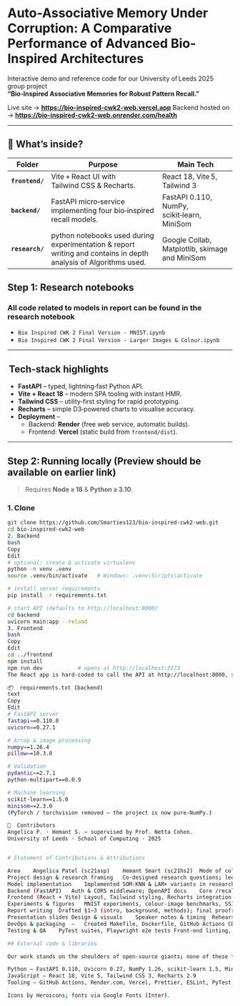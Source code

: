 # Auto-Associative Memory Under Corruption: A Comparative Performance of Advanced Bio-Inspired Architectures

Interactive demo and reference code for our University of Leeds 2025 group project  
**“Bio‑Inspired Associative Memories for Robust Pattern Recall.”**

Live site → **<https://bio-inspired-cwk2-web.vercel.app>**
Backend hosted on → **<https://bio-inspired-cwk2-web.onrender.com/health>**

---

## 🚀 What’s inside?

| Folder | Purpose | Main Tech |
|--------|---------|-----------|
| **`frontend/`** | Vite + React UI with Tailwind CSS & Recharts. | React 18, Vite 5, Tailwind 3 |
| **`backend/`**  | FastAPI micro‑service implementing four bio‑inspired recall models. | FastAPI 0.110, NumPy, scikit‑learn, MiniSom |
| **`research/`** | python notebooks used during experimentation & report writing and contains in depth analysis of Algorithms used. | Google Collab, Matplotlib, skimage and MiniSom

## Step 1: Research notebooks
### All code related to models in report can be found in the research notebook
* `Bio Inspired CWK 2 Final Version - MNIST.ipynb`
* `Bio Inspired CWK 2 Final Version - Larger Images & Colour.ipynb`

---

##  Tech‑stack highlights

* **FastAPI** – typed, lightning‑fast Python API.
* **Vite + React 18** – modern SPA tooling with instant HMR.
* **Tailwind CSS** – utility‑first styling for rapid prototyping.
* **Recharts** – simple D3‑powered charts to visualise accuracy.
* **Deployment** –  
  * Backend: **Render** (free web service, automatic builds).  
  * Frontend: **Vercel** (static build from `frontend/dist`).

---

##  Step 2: Running locally (Preview should be available on earlier link)

> Requires **Node ≥ 18** & **Python ≥ 3.10**.

### 1. Clone

```bash
git clone https://github.com/Smarties123/bio-inspired-cwk2-web.git
cd bio-inspired-cwk2-web
2. Backend
bash
Copy
Edit
# optional: create & activate virtualenv
python -m venv .venv
source .venv/bin/activate   # Windows: .venv\Scripts\activate

# install server requirements
pip install -r requirements.txt

# start API (defaults to http://localhost:8000)
cd backend
uvicorn main:app --reload
3. Frontend
bash
Copy
Edit
cd ../frontend
npm install
npm run dev           # opens at http://localhost:5173
The React app is hard‑coded to call the API at http://localhost:8000, so keep both processes running in parallel.

📦  requirements.txt (backend)
text
Copy
Edit
# FastAPI server
fastapi==0.110.0
uvicorn==0.27.1

# Array & image processing
numpy==1.26.4
pillow==10.3.0

# Validation
pydantic==2.7.1
python-multipart==0.0.9

# Machine learning
scikit-learn==1.5.0
minisom==2.3.0
(PyTorch / torchvision removed – the project is now pure‑NumPy.)

🤝  Contributors
Angelica P. · Hemant S. – supervised by Prof. Netta Cohen.
University of Leeds · School of Computing · 2025


# Statement of Contributions & Attributions

Area	Angelica Patel (sc21asp)	Hemant Smart (sc21hs2)	Mode of collaboration
Project design & research framing	Co‑designed research questions; led literature search on auto‑associative memory	Co‑designed research questions; led comparative‑methods survey	White‑board sessions, Overleaf notes
Model implementation	Implemented SOM‑KNN & LAM+ variants in research/ notebooks; wrote evaluation metrics	Implemented Hopfield‑PI & CA‑Weighted variants; optimised training loops	Pair‑programming in VS Code Live Share
Backend (FastAPI)	Auth & CORS middleware; OpenAPI docs	Core /recall endpoints, weight‑loaders, CI workflow	Code reviews on every PR
Frontend (React + Vite)	Layout, Tailwind styling, Recharts integration, routing	Component state logic, API hooks, deployment to Vercel	Mob‑programming on feature branches
Experiments & figures	MNIST experiments, colour‑image benchmarks, SSIM plots	Runtime profiling, ablation studies, MSE heat‑maps	Shared Colab notebooks; random‑seed lockstep
Report writing	Drafted §1–3 (intro, background, methods); final proofreading	Drafted §4–6 (results, discussion, conclusions); reference management	Joint editing in Overleaf (≈50 : 50 commit split)
Presentation slides	Design & visuals	Speaker notes & timing	Rehearsed together
DevOps & packaging	—	Created Makefile, Dockerfile, GitHub Actions CD	Pair‑review
Testing & QA	PyTest suites, Playwright e2e tests	Front‑end linting, back‑end type‑checks	Alternating reviewer roles

## External code & libraries

Our work stands on the shoulders of open‑source giants; none of these third‑party packages were modified beyond normal configuration and all are licensed for academic use. Full versions are pinned in requirements.txt / package.json.

Python – FastAPI 0.110, Uvicorn 0.27, NumPy 1.26, scikit‑learn 1.5, MiniSom 2.3, Pillow 10.3, pydantic 2.7, python‑multipart 0.0.9
JavaScript – React 18, Vite 5, Tailwind CSS 3, Recharts 2.9
Tooling – GitHub Actions, Render.com, Vercel, Prettier, ESLint, PyTest, Playwright

Icons by Heroicons; fonts via Google Fonts (Inter).
